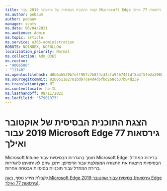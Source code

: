 ```yaml
---
title: הצגת התוכנית הבסיסית של אוקטובר 2019 עבור Microsoft Edge גירסאות 77 ואילך
ms.author: pebaum
author: pebaum
manager: scotv
ms.date: 06/04/2021
ms.audience: Admin
ms.topic: article
ms.service: o365-administration
ROBOTS: NOINDEX, NOFOLLOW
localization_priority: Normal
ms.collection: Adm_O365
ms.custom:
- "9006500"
- "11140"
ms.openlocfilehash: d0b6a5539bfeff967c7b8f4c32cfa9467441df8a3f5fe2a59886b2f3457a3c68
ms.sourcegitcommit: 920051182781bd97ce4d4d6fbd268cb37b84d239
ms.translationtype: MT
ms.contentlocale: he-IL
ms.lasthandoff: 08/11/2021
ms.locfileid: "57901373"
---
```

# <a name="view-the-october-2019-baseline-for-microsoft-edge-versions-77-and-later"></a>הצגת התוכנית הבסיסית של אוקטובר 2019 עבור Microsoft Edge גירסאות 77 ואילך

Microsoft Intune תומך בהגדרות הבסיסיות עבור Microsoft Edge. ברירות המחדל הבסיסיות מייצגות את התצורה המומלצת עבור הדפדפן; ייתכן שהם לא יתאימו להגדרות ברירת המחדל עבור תוכניות בסיסיות אבטחה אחרות.

לקבלת מידע נוסף, [ראה Microsoft Edge בסיסית עבור אוקטובר 2019 (גירסאות Edge גירסאות 77 ואילך)](https://docs.microsoft.com/mem/intune/protect/security-baseline-settings-edge?pivots=edge-october-2019).